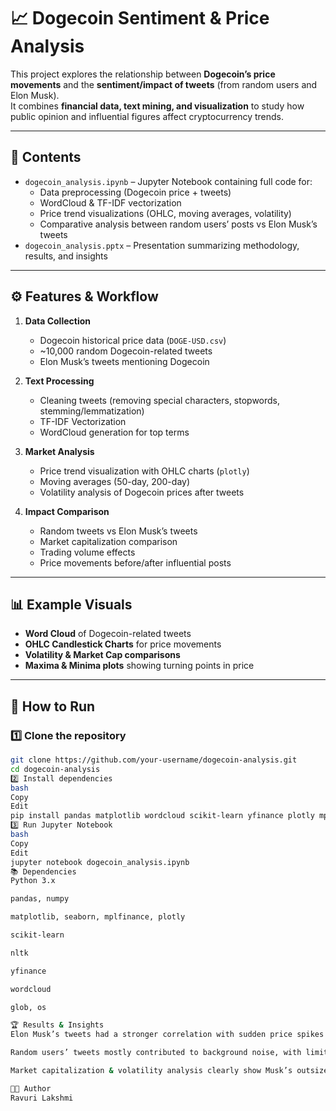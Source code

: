 # 📈 Dogecoin Sentiment & Price Analysis

This project explores the relationship between **Dogecoin’s price movements** and the **sentiment/impact of tweets** (from random users and Elon Musk).  
It combines **financial data, text mining, and visualization** to study how public opinion and influential figures affect cryptocurrency trends.  

---

## 📂 Contents
- `dogecoin_analysis.ipynb` – Jupyter Notebook containing full code for:
  - Data preprocessing (Dogecoin price + tweets)
  - WordCloud & TF-IDF vectorization
  - Price trend visualizations (OHLC, moving averages, volatility)
  - Comparative analysis between random users’ posts vs Elon Musk’s tweets
- `dogecoin_analysis.pptx` – Presentation summarizing methodology, results, and insights

---

## ⚙️ Features & Workflow

1. **Data Collection**
   - Dogecoin historical price data (`DOGE-USD.csv`)
   - ~10,000 random Dogecoin-related tweets
   - Elon Musk’s tweets mentioning Dogecoin

2. **Text Processing**
   - Cleaning tweets (removing special characters, stopwords, stemming/lemmatization)
   - TF-IDF Vectorization
   - WordCloud generation for top terms

3. **Market Analysis**
   - Price trend visualization with OHLC charts (`plotly`)
   - Moving averages (50-day, 200-day)
   - Volatility analysis of Dogecoin prices after tweets

4. **Impact Comparison**
   - Random tweets vs Elon Musk’s tweets
   - Market capitalization comparison
   - Trading volume effects
   - Price movements before/after influential posts

---

## 📊 Example Visuals
- **Word Cloud** of Dogecoin-related tweets  
- **OHLC Candlestick Charts** for price movements  
- **Volatility & Market Cap comparisons**  
- **Maxima & Minima plots** showing turning points in price  

---

## 🚀 How to Run

### 1️⃣ Clone the repository
```bash
git clone https://github.com/your-username/dogecoin-analysis.git
cd dogecoin-analysis
2️⃣ Install dependencies
bash
Copy
Edit
pip install pandas matplotlib wordcloud scikit-learn yfinance plotly mplfinance nltk
3️⃣ Run Jupyter Notebook
bash
Copy
Edit
jupyter notebook dogecoin_analysis.ipynb
📚 Dependencies
Python 3.x

pandas, numpy

matplotlib, seaborn, mplfinance, plotly

scikit-learn

nltk

yfinance

wordcloud

glob, os

🏆 Results & Insights
Elon Musk’s tweets had a stronger correlation with sudden price spikes compared to random users.

Random users’ tweets mostly contributed to background noise, with limited impact on major price movements.

Market capitalization & volatility analysis clearly show Musk’s outsized influence on Dogecoin trading activity.

👩‍💻 Author
Ravuri Lakshmi 
